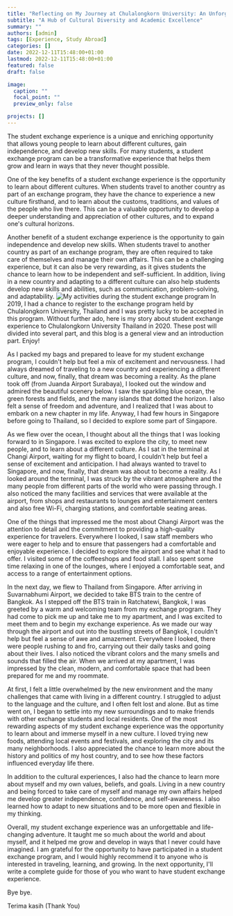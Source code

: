 ```yaml
---
title: "Reflecting on My Journey at Chulalongkorn University: An Unforgettable Student Exchange Experience"
subtitle: "A Hub of Cultural Diversity and Academic Excellence"
summary: ""
authors: [admin]
tags: [Experience, Study Abroad]
categories: []
date: 2022-12-11T15:48:00+01:00
lastmod: 2022-12-11T15:48:00+01:00
featured: false
draft: false

image:
  caption: ""
  focal_point: ""
  preview_only: false

projects: []
---
```


The student exchange experience is a unique and enriching opportunity that allows young people to learn about different cultures, gain independence, and develop new skills. For many students, a student exchange program can be a transformative experience that helps them grow and learn in ways that they never thought possible.

One of the key benefits of a student exchange experience is the opportunity to learn about different cultures. When students travel to another country as part of an exchange program, they have the chance to experience a new culture firsthand, and to learn about the customs, traditions, and values of the people who live there. This can be a valuable opportunity to develop a deeper understanding and appreciation of other cultures, and to expand one's cultural horizons.

Another benefit of a student exchange experience is the opportunity to gain independence and develop new skills. When students travel to another country as part of an exchange program, they are often required to take care of themselves and manage their own affairs. This can be a challenging experience, but it can also be very rewarding, as it gives students the chance to learn how to be independent and self-sufficient. In addition, living in a new country and adapting to a different culture can also help students develop new skills and abilities, such as communication, problem-solving, and adaptability.
![My activities during the student exchange program](/compilation_chula.jpeg 'My activities during the student exchange program')
In 2019, I had a chance to register to the exchange program held by Chulalongkorn University, Thailand and I was pretty lucky to be accepted in this program. Without further ado, here is my story about student exchange experience to Chulalongkorn University Thailand in 2020. These post will divided into several part, and this blog is a general view and an introduction part. Enjoy!

As I packed my bags and prepared to leave for my student exchange program, I couldn't help but feel a mix of excitement and nervousness. I had always dreamed of traveling to a new country and experiencing a different culture, and now, finally, that dream was becoming a reality. As the plane took off (from Juanda Airport Surabaya), I looked out the window and admired the beautiful scenery below. I saw the sparkling blue ocean, the green forests and fields, and the many islands that dotted the horizon. I also felt a sense of freedom and adventure, and I realized that I was about to embark on a new chapter in my life. Anyway, I had few hours in Singapore before going to Thailand, so I decided to explore some part of Singapore.

As we flew over the ocean, I thought about all the things that I was looking forward to in Singapore. I was excited to explore the city, to meet new people, and to learn about a different culture. As I sat in the terminal at Changi Airport, waiting for my flight to board, I couldn't help but feel a sense of excitement and anticipation. I had always wanted to travel to Singapore, and now, finally, that dream was about to become a reality. As I looked around the terminal, I was struck by the vibrant atmosphere and the many people from different parts of the world who were passing through. I also noticed the many facilities and services that were available at the airport, from shops and restaurants to lounges and entertainment centers and also free Wi-Fi, charging stations, and comfortable seating areas.

One of the things that impressed me the most about Changi Airport was the attention to detail and the commitment to providing a high-quality experience for travelers. Everywhere I looked, I saw staff members who were eager to help and to ensure that passengers had a comfortable and enjoyable experience. I decided to explore the airport and see what it had to offer. I visited some of the coffeeshops and food stall. I also spent some time relaxing in one of the lounges, where I enjoyed a comfortable seat, and access to a range of entertainment options.

In the next day, we flew to Thailand from Singapore. After arriving in Suvarnabhumi Airport, we decided to take BTS train to the centre of Bangkok. As I stepped off the BTS train in Ratchatewi, Bangkok, I was greeted by a warm and welcoming team from my exchange program. They had come to pick me up and take me to my apartment, and I was excited to meet them and to begin my exchange experience. As we made our way through the airport and out into the bustling streets of Bangkok, I couldn't help but feel a sense of awe and amazement. Everywhere I looked, there were people rushing to and fro, carrying out their daily tasks and going about their lives. I also noticed the vibrant colors and the many smells and sounds that filled the air. When we arrived at my apartment, I was impressed by the clean, modern, and comfortable space that had been prepared for me and my roommate.

At first, I felt a little overwhelmed by the new environment and the many challenges that came with living in a different country. I struggled to adjust to the language and the culture, and I often felt lost and alone. But as time went on, I began to settle into my new surroundings and to make friends with other exchange students and local residents. One of the most rewarding aspects of my student exchange experience was the opportunity to learn about and immerse myself in a new culture. I loved trying new foods, attending local events and festivals, and exploring the city and its many neighborhoods. I also appreciated the chance to learn more about the history and politics of my host country, and to see how these factors influenced everyday life there.

In addition to the cultural experiences, I also had the chance to learn more about myself and my own values, beliefs, and goals. Living in a new country and being forced to take care of myself and manage my own affairs helped me develop greater independence, confidence, and self-awareness. I also learned how to adapt to new situations and to be more open and flexible in my thinking.

Overall, my student exchange experience was an unforgettable and life-changing adventure. It taught me so much about the world and about myself, and it helped me grow and develop in ways that I never could have imagined. I am grateful for the opportunity to have participated in a student exchange program, and I would highly recommend it to anyone who is interested in traveling, learning, and growing. In the next opportunity, I'll write a complete guide for those of you who want to have student exchange experience.

Bye bye.

Terima kasih (Thank You)